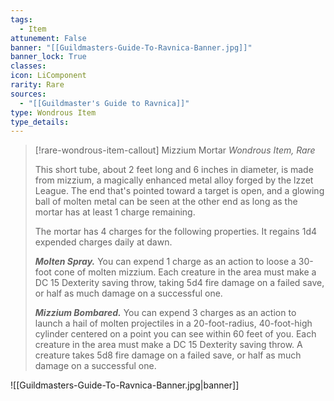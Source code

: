 ```yaml
---
tags:
  - Item
attunement: False
banner: "[[Guildmasters-Guide-To-Ravnica-Banner.jpg]]"
banner_lock: True
classes:
icon: LiComponent
rarity: Rare
sources:
  - "[[Guildmaster's Guide to Ravnica]]"
type: Wondrous Item
type_details: 
---
```

>[!rare-wondrous-item-callout] Mizzium Mortar
>*Wondrous Item, Rare*
>
>This short tube, about 2 feet long and 6 inches in diameter, is made from mizzium, a magically enhanced metal alloy forged by the lzzet League. The end that's pointed toward a target is open, and a glowing ball of molten metal can be seen at the other end as long as the mortar has at least 1 charge remaining.
>
>The mortar has 4 charges for the following properties. It regains 1d4 expended charges daily at dawn.
>
>***Molten Spray.*** You can expend 1 charge as an action to loose a 30-foot cone of molten mizzium. Each creature in the area must make a DC 15 Dexterity saving throw, taking 5d4 fire damage on a failed save, or half as much damage on a successful one.
>
>***Mizzium Bombared.*** You can expend 3 charges as an action to launch a hail of molten projectiles in a 20-foot-radius, 40-foot-high cylinder centered on a point you can see within 60 feet of you. Each creature in the area must make a DC 15 Dexterity saving throw. A creature takes 5d8 fire damage on a failed save, or half as much damage on a successful one.

![[Guildmasters-Guide-To-Ravnica-Banner.jpg|banner]]

